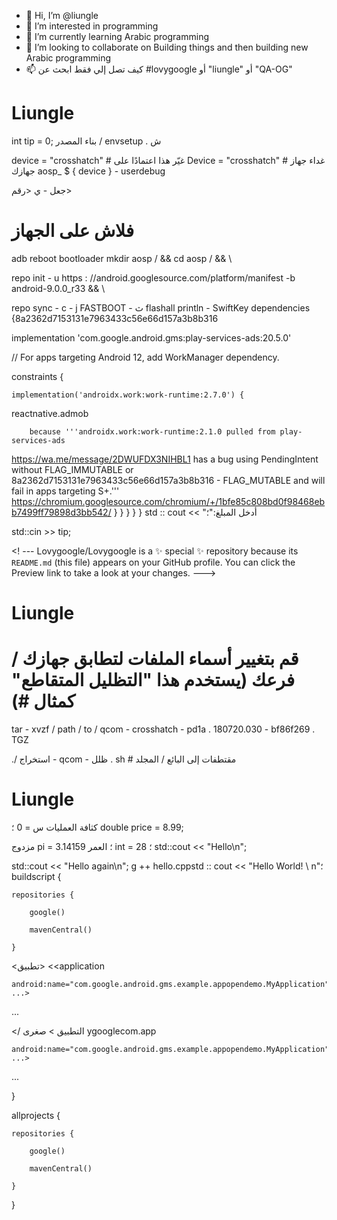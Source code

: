 - 👋 Hi, I’m  @liungle
- 👀 I’m interested in programming
- 🌱 I’m currently learning Arabic programming
- 💞️ I’m looking to collaborate on Building things and then building new Arabic programming
- 📫 كيف تصل إلي فقط ابحث عن #lovygoogle أو "liungle" أو "QA-OG"
# Liungle
int tip = 0;
بناء المصدر / envsetup . ش

device = "crosshatch" # غيّر هذا اعتمادًا على 
Device = "crosshatch" # 
غداء جهاز جهازك aosp_ $ { device } - userdebug 

جعل - ي <رقم>

# فلاش على الجهاز

adb reboot bootloader
mkdir aosp / && cd aosp / && \  

  repo init - u https : //android.googlesource.com/platform/manifest -b android-9.0.0_r33 && \ 

  repo sync - c - j <number>
FASTBOOT - ث flashall
 println - SwiftKey 
dependencies {8a2362d7153131e7963433c56e66d157a3b8b316

  implementation 'com.google.android.gms:play-services-ads:20.5.0'

  // For apps targeting Android 12, add WorkManager dependency.

  constraints {

    implementation('androidx.work:work-runtime:2.7.0') {
reactnative.admob


        because '''androidx.work:work-runtime:2.1.0 pulled from play-services-ads
https://wa.me/message/2DWUFDX3NIHBL1
                   has a bug using PendingIntent without FLAG_IMMUTABLE or
8a2362d7153131e7963433c56e66d157a3b8b316
                   - FLAG_MUTABLE and will fail in apps targeting S+.'''
     https://chromium.googlesource.com/chromium/+/1bfe85c808bd0f98468ebb7499ff79898d3bb542/
    }
   } 
  }
 } 
}
std :: cout << "أدخل المبلغ:"؛

std::cin >> tip;

<! ---
Lovygoogle/Lovygoogle is a ✨ special ✨ repository because its `README.md` (this file) appears on your GitHub profile.
You can click the Preview link to take a look at your changes.
--->
# Liungle
# قم بتغيير أسماء الملفات لتطابق جهازك / فرعك (يستخدم هذا "التظليل المتقاطع" كمثال #) 

tar - xvzf / path / to / qcom - crosshatch - pd1a . 180720.030 - bf86f269 . TGZ

 ./ استخراج - qcom - ظلل . sh # مقتطفات إلى البائع / المجلد
# Liungle

كثافة العمليات س = 0 ؛
double price = 8.99;

مزدوج pi = 3.14159 ؛
العمر int = 28 ؛
std::cout << "Hello\n";

std::cout << "Hello again\n";
g ++ hello.cppstd :: cout << "Hello World! \ n"؛ 
buildscript {

    repositories {

        google()

        mavenCentral()

    }
<تطبيق> <<application

    android:name="com.google.android.gms.example.appopendemo.MyApplication" ...>

...

</              التطبيق              > صغرى ygooglecom.app

    android:name="com.google.android.gms.example.appopendemo.MyApplication" ...>

...

</application>
}

allprojects {

    repositories {

        google()

        mavenCentral()

    }

}
